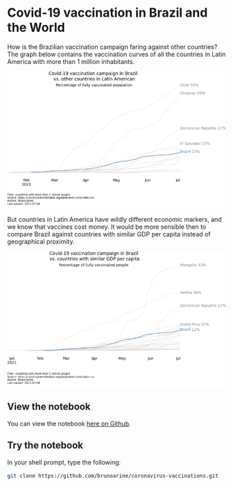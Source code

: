 # Covid-19 vaccination in Brazil and the World

How is the Brazilian vaccination campaign faring against other countries? The graph below contains the vaccination curves of all the countries in Latin America with more than 1 million inhabitants.

![](/brazil-vs-latam.png)

But countries in Latin America have wildly different economic markers, and we know that vaccines cost money. It would be more sensible then to compare Brazil against countries with similar GDP per capita instead of geographical proximity.

![](/brazil-vs-world.png)

## View the notebook
You can view the notebook [here on Github](https://github.com/brunoarine/coronavirus-vaccinations/blob/main/notebook.ipynb).

## Try the notebook
In your shell prompt, type the following:

```sh
git clone https://github.com/brunoarine/coronavirus-vaccinations.git
```